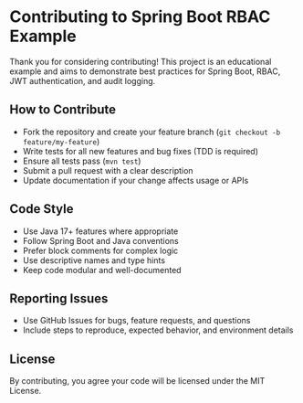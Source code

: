 # Contributing to Spring Boot RBAC Example

Thank you for considering contributing! This project is an educational example and aims to demonstrate best practices for Spring Boot, RBAC, JWT authentication, and audit logging.

## How to Contribute

- Fork the repository and create your feature branch (`git checkout -b feature/my-feature`)
- Write tests for all new features and bug fixes (TDD is required)
- Ensure all tests pass (`mvn test`)
- Submit a pull request with a clear description
- Update documentation if your change affects usage or APIs

## Code Style
- Use Java 17+ features where appropriate
- Follow Spring Boot and Java conventions
- Prefer block comments for complex logic
- Use descriptive names and type hints
- Keep code modular and well-documented

## Reporting Issues
- Use GitHub Issues for bugs, feature requests, and questions
- Include steps to reproduce, expected behavior, and environment details

## License
By contributing, you agree your code will be licensed under the MIT License.
